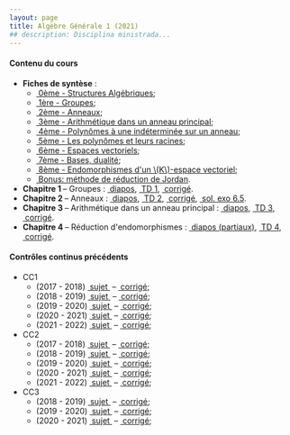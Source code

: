 ```yaml
---
layout: page
title: Algèbre Générale 1 (2021)
## description: Disciplina ministrada...
---
```


<h4> Contenu du cours </h4>
<ul>
    <li> <b>Fiches de syntèse</b> :
    <ul>
    <li> <a href="/teachings/avignon/algebre-generale-1-2021/synthese/structures0.pdf" style="white-space:pre" target="_blank"> 0ème - Structures Algébriques</a>;</li>
    <li> <a href="/teachings/avignon/algebre-generale-1-2021/synthese/groupes1.pdf" style="white-space:pre" target="_blank"> 1ère - Groupes</a>;</li>
    <li> <a href="/teachings/avignon/algebre-generale-1-2021/synthese/anneaux2.pdf" style="white-space:pre" target="_blank"> 2ème - Anneaux</a>;</li>
    <li> <a href="/teachings/avignon/algebre-generale-1-2021/synthese/arithmetique3.pdf" style="white-space:pre" target="_blank"> 3ème - Arithmétique dans un anneau principal</a>;</li>
    <li> <a href="/teachings/avignon/algebre-generale-1-2021/synthese/polynome4.pdf" style="white-space:pre" target="_blank"> 4ème - Polynômes à une indéterminée sur un anneau</a>;</li>
    <li> <a href="/teachings/avignon/algebre-generale-1-2021/synthese/polynome5.pdf" style="white-space:pre" target="_blank"> 5ème - Les polynômes et leurs racines</a>;</li>
    <li> <a href="/teachings/avignon/algebre-generale-1-2021/synthese/espacesvectoriel6.pdf" style="white-space:pre" target="_blank"> 6ème - Espaces vectoriels</a>;</li>
    <li> <a href="/teachings/avignon/algebre-generale-1-2021/synthese/dualite7.pdf" style="white-space:pre" target="_blank"> 7ème - Bases, dualité</a>;</li>
    <li> <a href="/teachings/avignon/algebre-generale-1-2021/synthese/reduction8.pdf" style="white-space:pre" target="_blank"> 8ème - Endomorphismes d'un \(K\)-espace vectoriel</a>;</li>
    <li> <a href="/teachings/avignon/algebre-generale-1-2021/synthese/Jordanisation_etapes.pdf" style="white-space:pre" target="_blank"> Bonus: méthode de réduction de Jordan</a>.</li>
    </ul>
    </li>
    <li> <b> Chapitre 1 </b> &ndash; Groupes :
        <a href="/teachings/avignon/algebre-generale-1-2021/Chap1/expose_algebreS5_chap1.pdf" style="white-space:pre" target="_blank"> diapos</a>,
        <a href="/teachings/avignon/algebre-generale-1-2021/Chap1/L3_AlgGen1_TD1.pdf" style="white-space:pre" target="_blank"> TD 1</a>,
        <a href="/teachings/avignon/algebre-generale-1-2021/Chap1/Alg-gen-1-TD1-corrige.pdf" style="white-space:pre" target="_blank"> corrigé</a>.
    </li>
    <li> <b> Chapitre 2 </b> &ndash; Anneaux :
        <a href="/teachings/avignon/algebre-generale-1-2021/Chap2/expose_algebreS5_chap2.pdf" style="white-space:pre" target="_blank"> diapos</a>,
        <a href="/teachings/avignon/algebre-generale-1-2021/Chap2/L3_AlgGen1_TD2.pdf" style="white-space:pre" target="_blank"> TD 2</a>,
        <a href="/teachings/avignon/algebre-generale-1-2021/Chap2/Alg-gen-1-TD2-corrige.pdf" style="white-space:pre" target="_blank"> corrigé</a>,
        <a href="/teachings/avignon/algebre-generale-1-2021/Chap2/Alg-gen-1-TD2-6.5-corrige.pdf" style="white-space:pre" target="_blank"> sol. exo 6.5</a>.
    </li>
    <li> <b> Chapitre 3 </b> &ndash; Arithmétique dans un anneau principal :
        <a href="/teachings/avignon/algebre-generale-1-2021/Chap3/expose_algebreS5_chap3.pdf" style="white-space:pre" target="_blank"> diapos</a>,
        <a href="/teachings/avignon/algebre-generale-1-2021/Chap3/L3_AlgGen1_TD3.pdf" style="white-space:pre" target="_blank"> TD 3</a>,
        <a href="/teachings/avignon/algebre-generale-1-2021/Chap3/Alg-gen-1-TD3-corrige.pdf" style="white-space:pre" target="_blank"> corrigé</a>.
    </li>
    <li> <b> Chapitre 4 </b> &ndash; Réduction d'endomorphismes :
        <a href="/teachings/avignon/algebre-generale-1-2021/Chap4/expose_algebreS5_chap4.pdf" style="white-space:pre" target="_blank"> diapos (partiaux)</a>,
        <a href="/teachings/avignon/algebre-generale-1-2021/Chap4/L3_AlgGen1_TD4.pdf" style="white-space:pre" target="_blank"> TD 4</a>,
        <a href="/teachings/avignon/algebre-generale-1-2021/Chap4/Corr_TD4.pdf" style="white-space:pre" target="_blank"> corrigé</a>.
    </li>
</ul>

<h4> Contrôles continus précédents </h4>
<ul>
  <li> CC1
    <ul>
      <li> (2017 - 2018) <a href="/teachings/avignon/algebre-generale-1-2021/Chap1/CC1/CC1-2017-2018.pdf" style="white-space:pre" target="_blank"> sujet </a> &ndash;
      <a href="/teachings/avignon/algebre-generale-1-2021/Chap1/CC1/CC1-2017-2018_correction.pdf" style="white-space:pre" target="_blank"> corrigé</a>; </li>
      <li> (2018 - 2019) <a href="/teachings/avignon/algebre-generale-1-2021/Chap1/CC1/CC1-2018-2019.pdf" style="white-space:pre" target="_blank"> sujet </a> &ndash;
      <a href="/teachings/avignon/algebre-generale-1-2021/Chap1/CC1/CC1-2018-2019_correction.pdf" style="white-space:pre" target="_blank"> corrigé</a>; </li>
      <li> (2019 - 2020) <a href="/teachings/avignon/algebre-generale-1-2021/Chap1/CC1/CC1-2019-2020.pdf" style="white-space:pre" target="_blank"> sujet </a> &ndash;
      <a href="/teachings/avignon/algebre-generale-1-2021/Chap1/CC1/CC1-2019-2020_correction.pdf" style="white-space:pre" target="_blank"> corrigé</a>; </li>
      <li> (2020 - 2021) <a href="/teachings/avignon/algebre-generale-1-2021/Chap1/CC1/CC1-2020-2021.pdf" style="white-space:pre" target="_blank"> sujet </a> &ndash;
      <a href="/teachings/avignon/algebre-generale-1-2021/Chap1/CC1/CC1-2020-2021_correction.pdf" style="white-space:pre" target="_blank"> corrigé</a>; </li>
      <li> (2021 - 2022) <a href="/teachings/avignon/algebre-generale-1-2021/Chap1/CC1/CC1-2021-2022.pdf" style="white-space:pre" target="_blank"> sujet </a> &ndash;
      <a href="/teachings/avignon/algebre-generale-1-2021/Chap1/CC1/CC1-2021-2022_correction.pdf" style="white-space:pre" target="_blank"> corrigé</a>; </li>
    </ul>
  </li>
  <li> CC2
     <ul>
     <li> (2017 - 2018) <a href="/teachings/avignon/algebre-generale-1-2021/Chap2/CC2/CC2-1718.pdf" style="white-space:pre" target="_blank"> sujet </a> &ndash;
     <a href="/teachings/avignon/algebre-generale-1-2021/Chap2/CC2/CC2-1718-correction.pdf" style="white-space:pre" target="_blank"> corrigé</a>; </li>
     <li> (2018 - 2019) <a href="/teachings/avignon/algebre-generale-1-2021/Chap2/CC2/CC2-1819.pdf" style="white-space:pre" target="_blank"> sujet </a> &ndash;
     <a href="/teachings/avignon/algebre-generale-1-2021/Chap2/CC2/CC2-1819-correction.pdf" style="white-space:pre" target="_blank"> corrigé</a>; </li>
     <li> (2019 - 2020) <a href="/teachings/avignon/algebre-generale-1-2021/Chap2/CC2/CC2-1920.pdf" style="white-space:pre" target="_blank"> sujet </a> &ndash;
     <a href="/teachings/avignon/algebre-generale-1-2021/Chap2/CC2/CC2-1920-correction.pdf" style="white-space:pre" target="_blank"> corrigé</a>; </li>
     <li> (2020 - 2021) <a href="/teachings/avignon/algebre-generale-1-2021/Chap2/CC2/CC2-2021.pdf" style="white-space:pre" target="_blank"> sujet </a> &ndash;
     <a href="/teachings/avignon/algebre-generale-1-2021/Chap2/CC2/CC2-2021-correction.pdf" style="white-space:pre" target="_blank"> corrigé</a>; </li>
     <li> (2021 - 2022) <a href="/teachings/avignon/algebre-generale-1-2021/Chap2/CC2/CC2-2122.pdf" style="white-space:pre" target="_blank"> sujet </a> &ndash;
     <a href="/teachings/avignon/algebre-generale-1-2021/Chap2/CC2/CC2-2122-correction.pdf" style="white-space:pre" target="_blank"> corrigé</a>; </li>
     </ul>
    </li>
  <li> CC3
    <ul>
    <li> (2018 - 2019) <a href="/teachings/avignon/algebre-generale-1-2021/Chap4/CC3/CC3-1819.pdf" style="white-space:pre" target="_blank"> sujet </a> &ndash;
    <a href="/teachings/avignon/algebre-generale-1-2021/Chap4/CC3/CC3-1819-correction.pdf" style="white-space:pre" target="_blank"> corrigé</a>; </li>
    <li> (2019 - 2020) <a href="/teachings/avignon/algebre-generale-1-2021/Chap4/CC3/CC3-1920.pdf" style="white-space:pre" target="_blank"> sujet </a> &ndash;
    <a href="/teachings/avignon/algebre-generale-1-2021/Chap4/CC3/CC3-1920-correction.pdf" style="white-space:pre" target="_blank"> corrigé</a>; </li>
    <li> (2020 - 2021) <a href="/teachings/avignon/algebre-generale-1-2021/Chap4/CC3/CC3-2021.pdf" style="white-space:pre" target="_blank"> sujet </a> &ndash;
    <a href="/teachings/avignon/algebre-generale-1-2021/Chap4/CC3/CC3-2021-correction.pdf" style="white-space:pre" target="_blank"> corrigé</a>; </li>
    </ul>
  </li>
</ul>

<!-- <h4> Notes :  <a href="/teachings/avignon/algebre-generale-1-2021/NOTES_CC1.pdf" style="white-space:pre" target="_blank"> CC1 </a> &ndash; <a href="/teachings/avignon/algebre-generale-1-2021/NOTES_CC2.pdf" style="white-space:pre" target="_blank"> CC2 </a> </h4> -->
